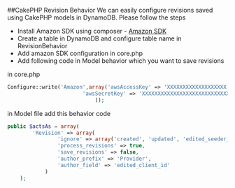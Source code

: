 ##CakePHP Revision Behavior
We can easily configure revisions saved using CakePHP models in DynamoDB. Please follow the steps

 + Install Amazon SDK using composer - [Amazon SDK](https://packagist.org/packages/aws/aws-sdk-php)
 + Create a table in DynamoDB and configure table name in RevisionBehavior
 + Add amazon SDK configuration in core.php
 + Add following code in Model behavior which you want to save revisions

in core.php

```php
Configure::write('Amazon',array('awsAccessKey' => 'XXXXXXXXXXXXXXXXXXX',
						'awsSecretKey' => 'XXXXXXXXXXXXXXXXXXXXXXXXXXXXXX',
							));
```
in Model file add this behavior code

```php
public $actsAs = array(
		'Revision' => array(
				'ignore' => array('created', 'updated', 'edited_seeder_id', 'seeder_id','ratings','deleted'),
				'process_revisions' => true,
				'save_revisions' => false,
				'author_prefix' => 'Provider',
				'author_field' => 'edited_client_id'
			)
	);
```